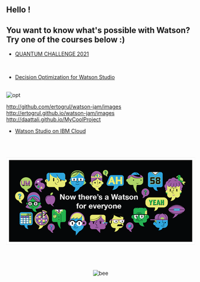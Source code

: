 ## Hello !
## You want to know what's possible with Watson? Try one of the courses below :)
* [QUANTUM CHALLENGE 2021](Qchallenge/README.md)  
<br>

* [Decision Optimization for Watson Studio](1-DecisionOptimizationWorkshop/README.md)

<br>
<img src="http://ertogrul.github.io/watson-jam/images/optimization.gif" alt="opt"/>
</p>

http://github.com/ertogrul/watson-jam/images
http://ertogrul.github.io/watson-jam/images
http://daattali.github.io/MyCoolProject

* [Watson Studio on IBM Cloud](2-WatsonStudioWorkshop/README.md)   
<br>
<br>

![watson](/images/watson-for-everyone.png)


<p align="center">

<br>
<br>
<br>
<img src="https://ertogrul.github.io/images/w5-3.gif" alt="bee"/>
</p>